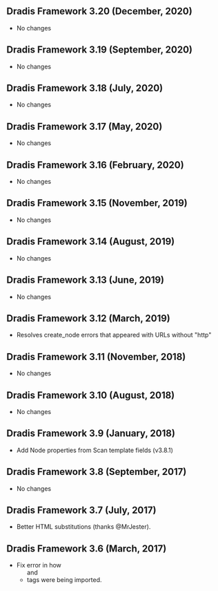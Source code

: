 ## Dradis Framework 3.20 (December, 2020) #

*   No changes


## Dradis Framework 3.19 (September, 2020) #

*   No changes


## Dradis Framework 3.18 (July, 2020) #

*   No changes


## Dradis Framework 3.17 (May, 2020) #

*   No changes


## Dradis Framework 3.16 (February, 2020) #

*   No changes


## Dradis Framework 3.15 (November, 2019) #

*   No changes


## Dradis Framework 3.14 (August, 2019) #

*   No changes


## Dradis Framework 3.13 (June, 2019) #

*   No changes


## Dradis Framework 3.12 (March, 2019) #

*   Resolves create_node errors that appeared with URLs without "http"


## Dradis Framework 3.11 (November, 2018) #

*   No changes


## Dradis Framework 3.10 (August, 2018) #

*   No changes


## Dradis Framework 3.9 (January, 2018) #

*   Add Node properties from Scan template fields (v3.8.1)


## Dradis Framework 3.8 (September, 2017) ##

*   No changes


## Dradis Framework 3.7 (July, 2017) ##

*   Better HTML substitutions (thanks @MrJester).


## Dradis Framework 3.6 (March, 2017) ##

*   Fix error in how <ul> and <li> tags were being imported.
